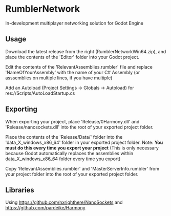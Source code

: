 # RumblerNetwork
In-development multiplayer networking solution for Godot Engine

## Usage
Download the latest release from the right (RumblerNetworkWin64.zip), and place the contents of the 'Editor' folder into your Godot project.

Edit the contents of the 'RelevantAssemblies.rumbler' file and replace 'NameOfYourAssembly' with the name of your C# Assembly (or asssemblies on multiple lines, if you have multiple)

Add an Autoload (Project Settings -> Globals -> Autoload) for res://Scripts/AutoLoadStartup.cs

## Exporting
When exporting your project, place 'Release/0Harmony.dll' and 'Release/nanosockets.dll' into the root of your exported project folder.

Place the contents of the 'Release/Data/' folder into the 'data_X_windows_x86_64' folder in your exported project folder. Note: **You must do this every time you export your project** (This is only necessary because Godot automatically replaces the assemblies within data_X_windows_x86_64 folder every time you export)

Copy 'RelevantAssemblies.rumbler' and 'MasterServerInfo.rumbler' from your project folder into the root of your exported project folder.

## Libraries
Using https://github.com/nxrighthere/NanoSockets and https://github.com/pardeike/Harmony
